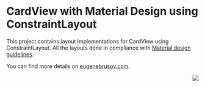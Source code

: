 # CardView with Material Design using ConstraintLayout
This project contains layout implementations for CardView using ConstraintLayout. All the layouts done in compliance with [Material design guidelines](https://material.io/guidelines/components/cards.html#cards-content-blocks).

You can find more details on [eugenebrusov.com](http://eugenebrusov.com/cardview-with-constraintlayout/).

<img style="float: right;" src="https://github.com/eugenebrusov/cards/blob/master/screenshot_w360.png">  
